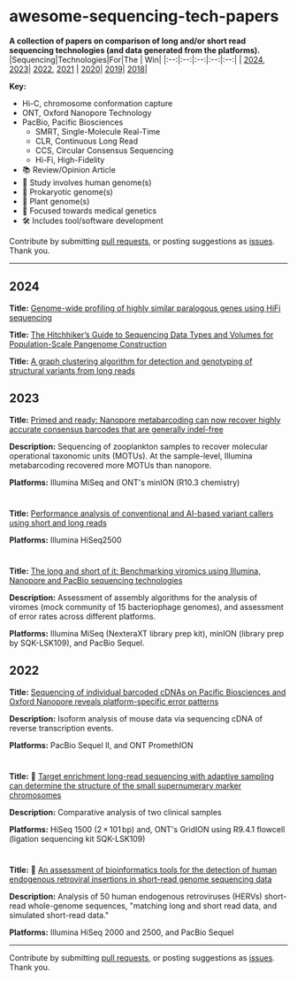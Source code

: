 # awesome-sequencing-tech-papers

**A collection of papers on comparison of long and/or short read sequencing technologies (and data generated from the platforms).**
|Sequencing|Technologies|For|The | Win|
|:--:|:--:|:--:|:--:|:--:|
| [2024](https://github.com/Nazeeefa/awesome-sequencing-tech-papers#2024), [2023](https://github.com/Nazeeefa/awesome-sequencing-tech-papers#2023)| [2022](https://github.com/Nazeeefa/awesome-sequencing-tech-papers#2022), [2021](https://github.com/Nazeeefa/awesome-sequencing-tech-papers/blob/master/Sequencing_Tech_2021_Papers.md) | [2020](https://github.com/Nazeeefa/awesome-sequencing-tech-papers/blob/master/Sequencing_Tech_2020_Papers.md)| [2019](https://github.com/Nazeeefa/awesome-sequencing-tech-papers/blob/master/Sequencing_Tech_2019_Papers.md)| [2018](https://github.com/Nazeeefa/awesome-sequencing-tech-papers/blob/master/Sequencing_Tech_2018_Papers.md)|
  
**Key:**
  - Hi-C, chromosome conformation capture
  - ONT, Oxford Nanopore Technology
  - PacBio, Pacific Biosciences
    - SMRT, Single-Molecule Real-Time
    - CLR, Continuous Long Read
    - CCS, Circular Consensus Sequencing
    - Hi-Fi, High-Fidelity
  - 📚 Review/Opinion Article
  - 🧬 Study involves human genome(s)
  - 🦠 Prokaryotic genome(s)
  - 🌱 Plant genome(s)
  - 💉 Focused towards medical genetics
  - 🛠 Includes tool/software development
  
  
Contribute by submitting [pull requests](https://github.com/Nazeeefa/awesome-sequencing-tech-papers/pulls), or posting suggestions as [issues](https://github.com/Nazeeefa/awesome-sequencing-tech-papers/issues). Thank you.

---
## 2024

**Title:** [Genome-wide profiling of highly similar paralogous genes using HiFi sequencing](https://www.biorxiv.org/content/10.1101/2024.04.19.590294v1)

**Title:** [The Hitchhiker’s Guide to Sequencing Data Types and Volumes for Population-Scale Pangenome Construction](https://www.biorxiv.org/content/10.1101/2024.03.14.585029v2)

**Title:** [A graph clustering algorithm for detection and genotyping of structural variants from long reads](https://doi.org/10.1093/gigascience/giad112)

## 2023

**Title:** [Primed and ready: Nanopore metabarcoding can now recover highly accurate consensus barcodes that are generally indel-free](https://www.biorxiv.org/content/10.1101/2023.08.04.552069v1.full)

**Description:** Sequencing of zooplankton samples to recover molecular operational taxonomic units (MOTUs). At the sample-level, Illumina metabarcoding recovered more MOTUs than nanopore.

**Platforms:** Illumina MiSeq and ONT's minION (R10.3 chemistry)

#

**Title:** [Performance analysis of conventional and AI-based variant callers using short and long reads](https://www.biorxiv.org/content/10.1101/2023.06.12.544612v2)

**Platforms:** Illumina HiSeq2500

#

**Title:** [The long and short of it: Benchmarking viromics using Illumina, Nanopore and PacBio sequencing technologies](https://www.biorxiv.org/content/10.1101/2023.02.12.527533v1)

**Description:** Assessment of assembly algorithms for the analysis of viromes (mock community of 15 bacteriophage genomes), and assessment of error rates across different platforms.

**Platforms:** Illumina MiSeq (NexteraXT library prep kit), minION (library prep by SQK-LSK109), and PacBio Sequel.

## 2022

**Title:** [Sequencing of individual barcoded cDNAs on Pacific Biosciences and Oxford Nanopore reveals platform-specific error patterns](https://www.biorxiv.org/content/10.1101/2022.01.17.476636v1)

**Description:** Isoform analysis of mouse data via sequencing cDNA of reverse transcription events.

**Platforms:** PacBio Sequel II, and ONT PromethION

#

**Title:** 🧬 [Target enrichment long-read sequencing with adaptive sampling can determine the structure of the small supernumerary marker chromosomes](https://www.nature.com/articles/s10038-021-01004-x)

**Description:** Comparative analysis of two clinical samples

**Platforms:** HiSeq 1500 (2 × 101 bp) and, ONT's GridION using R9.4.1 flowcell (ligation sequencing kit SQK-LSK109)

#

**Title:** 🧬 [An assessment of bioinformatics tools for the detection of human endogenous retroviral insertions in short-read genome sequencing data](https://www.biorxiv.org/content/10.1101/2022.02.18.481042v1)

**Description:** Analysis of 50 human endogenous retroviruses (HERVs) short-read whole-genome sequences, "matching long and short read data, and simulated short-read data."

**Platforms:** Illumina HiSeq 2000 and 2500, and PacBio Sequel

---

Contribute by submitting [pull requests](https://github.com/Nazeeefa/awesome-sequencing-tech-papers/pulls), or posting suggestions as [issues](https://github.com/Nazeeefa/awesome-sequencing-tech-papers/issues). Thank you.
